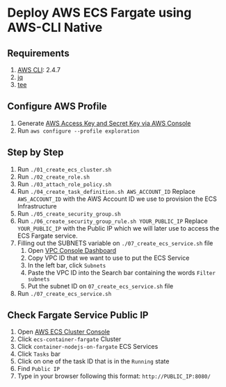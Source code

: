 # Deploy AWS ECS Fargate using AWS-CLI Native

## Requirements
1. [AWS CLI](https://docs.aws.amazon.com/cli/latest/userguide/getting-started-install.html): 2.4.7
2. [jq](https://stedolan.github.io/jq/download/)
3. [tee](https://www.linuxquestions.org/questions/linux-software-2/wanna-install-tee-command-4175517168/)

## Configure AWS Profile
1. Generate [AWS Access Key and Secret Key via AWS Console](https://docs.aws.amazon.com/IAM/latest/UserGuide/id_credentials_access-keys.html#Using_CreateAccessKey)
2. Run `aws configure --profile exploration`

## Step by Step
1. Run `./01_create_ecs_cluster.sh`
2. Run `./02_create_role.sh`
3. Run `./03_attach_role_policy.sh`
4. Run `./04_create_task_definition.sh AWS_ACCOUNT_ID`
   Replace `AWS_ACCOUNT_ID` with the AWS Account ID we use to provision the ECS Infrastructure
5. Run `./05_create_security_group.sh`
6. Run `./06_create_security_group_rule.sh YOUR_PUBLIC_IP`
   Replace `YOUR_PUBLIC_IP` with the Public IP which we will later use to access the ECS Fargate service.
7. Filling out the SUBNETS variable on `./07_create_ecs_service.sh` file
   1. Open [VPC Console Dashboard](https://us-east-2.console.aws.amazon.com/vpc/home?region=us-east-2#vpcs:)
   2. Copy VPC ID that we want to use to put the ECS Service
   3. In the left bar, click `Subnets`
   4. Paste the VPC ID into the Search bar containing the words `Filter subnets`
   5. Put the subnet ID on `07_create_ecs_service.sh` file
8. Run `./07_create_ecs_service.sh`

## Check Fargate Service Public IP
1. Open [AWS ECS Cluster Console](https://us-east-2.console.aws.amazon.com/ecs/home?region=us-east-2#/clusters)
2. Click `ecs-container-fargate` Cluster
3. Click `container-nodejs-on-fargate` ECS Services
4. Click `Tasks` bar
5. Click on one of the task ID that is in the `Running` state
6. Find `Public IP`
7. Type in your browser following this format: `http://PUBLIC_IP:8080/`
